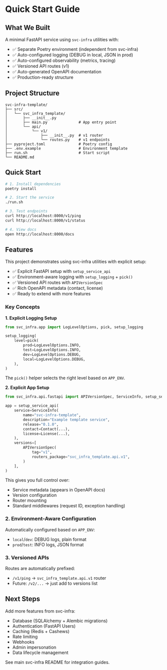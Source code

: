 # Quick Start Guide

## What We Built

A minimal FastAPI service using `svc-infra` utilities with:
- ✅ Separate Poetry environment (independent from svc-infra)
- ✅ Auto-configured logging (DEBUG in local, JSON in prod)
- ✅ Auto-configured observability (metrics, tracing)
- ✅ Versioned API routes (v1)
- ✅ Auto-generated OpenAPI documentation
- ✅ Production-ready structure

## Project Structure

```
svc-infra-template/
├── src/
│   └── svc_infra_template/
│       ├── __init__.py
│       ├── main.py              # App entry point
│       └── api/
│           └── v1/
│               ├── __init__.py  # v1 router
│               └── routes.py    # v1 endpoints
├── pyproject.toml               # Poetry config
├── .env.example                 # Environment template
├── run.sh                       # Start script
└── README.md
```

## Quick Start

```bash
# 1. Install dependencies
poetry install

# 2. Start the service
./run.sh

# 3. Test endpoints
curl http://localhost:8000/v1/ping
curl http://localhost:8000/v1/status

# 4. View docs
open http://localhost:8000/docs
```

## Features

This project demonstrates using svc-infra utilities with explicit setup:

- ✅ Explicit FastAPI setup with `setup_service_api`
- ✅ Environment-aware logging with `setup_logging` + `pick()`
- ✅ Versioned API routes with `APIVersionSpec`
- ✅ Rich OpenAPI metadata (contact, license)
- ✅ Ready to extend with more features

### Key Concepts

**1. Explicit Logging Setup**
```python
from svc_infra.app import LogLevelOptions, pick, setup_logging

setup_logging(
    level=pick(
        prod=LogLevelOptions.INFO,
        test=LogLevelOptions.INFO,
        dev=LogLevelOptions.DEBUG,
        local=LogLevelOptions.DEBUG,
    ),
)
```
The `pick()` helper selects the right level based on `APP_ENV`.

**2. Explicit App Setup**
```python
from svc_infra.api.fastapi import APIVersionSpec, ServiceInfo, setup_service_api

app = setup_service_api(
    service=ServiceInfo(
        name="svc-infra-template",
        description="Example template service",
        release="0.1.0",
        contact=Contact(...),
        license=License(...),
    ),
    versions=[
        APIVersionSpec(
            tag="v1",
            routers_package="svc_infra_template.api.v1",
        )
    ],
)
```

This gives you full control over:
- Service metadata (appears in OpenAPI docs)
- Version configuration
- Router mounting
- Standard middlewares (request ID, exception handling)

### 2. Environment-Aware Configuration
Automatically configured based on `APP_ENV`:
- `local`/`dev`: DEBUG logs, plain format
- `prod`/`test`: INFO logs, JSON format

### 3. Versioned APIs
Routes are automatically prefixed:
- `/v1/ping` → `svc_infra_template.api.v1` router
- Future: `/v2/...` → just add to versions list

## Next Steps

Add more features from svc-infra:
- Database (SQLAlchemy + Alembic migrations)
- Authentication (FastAPI Users)
- Caching (Redis + Cashews)
- Rate limiting
- Webhooks
- Admin impersonation
- Data lifecycle management

See main svc-infra README for integration guides.
